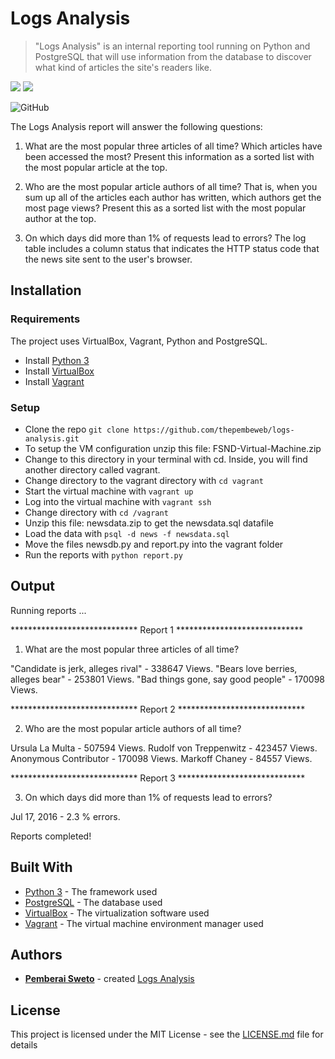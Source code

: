 ﻿# Logs Analysis

> "Logs Analysis" is an internal reporting tool running on Python and PostgreSQL that will use information from the database to discover what kind of articles the site's readers like.

![](https://upload.wikimedia.org/wikipedia/commons/f/f8/Python_logo_and_wordmark.svg) ![](https://upload.wikimedia.org/wikipedia/commons/thumb/2/29/Postgresql_elephant.svg/200px-Postgresql_elephant.svg.png)

![GitHub](https://img.shields.io/github/license/mashape/apistatus.svg)

The Logs Analysis report will answer the following questions:

1. What are the most popular three articles of all time? Which articles have been accessed the most? Present this information as a sorted list with the most popular article at the top. 

2. Who are the most popular article authors of all time? That is, when you sum up all of the articles each author has written, which authors get the most page views? Present this as a sorted list with the most popular author at the top.

3. On which days did more than 1% of requests lead to errors? The log table includes a column status that indicates the HTTP status code that the news site sent to the user's browser.

## Installation

### Requirements
The project uses VirtualBox, Vagrant, Python and PostgreSQL. 

* Install [Python 3](https://www.python.org/downloads/)
* Install [VirtualBox](https://www.virtualbox.org/wiki/Download_Old_Builds_5_1)
* Install [Vagrant](https://www.vagrantup.com/downloads.html)

### Setup

* Clone the repo `git clone https://github.com/thepembeweb/logs-analysis.git`
* To setup the VM configuration unzip this file: FSND-Virtual-Machine.zip
* Change to this directory in your terminal with cd. Inside, you will find another directory called vagrant. 
* Change directory to the vagrant directory with `cd vagrant` 
* Start the virtual machine with `vagrant up`
* Log into the virtual machine with `vagrant ssh`
* Change directory with `cd /vagrant`
* Unzip this file: newsdata.zip to get the newsdata.sql datafile 
* Load the data with `psql -d news -f newsdata.sql`
* Move the files newsdb.py and report.py into the vagrant folder
* Run the reports with `python report.py`

## Output

Running reports ...


***************************** Report 1 *****************************


1. What are the most popular three articles of all time?

"Candidate is jerk, alleges rival" - 338647 Views.
"Bears love berries, alleges bear" - 253801 Views.
"Bad things gone, say good people" - 170098 Views.


***************************** Report 2 *****************************


2. Who are the most popular article authors of all time?

Ursula La Multa - 507594 Views.
Rudolf von Treppenwitz - 423457 Views.
Anonymous Contributor - 170098 Views.
Markoff Chaney - 84557 Views.


***************************** Report 3 *****************************


3. On which days did more than 1% of requests lead to errors?

Jul 17, 2016 - 2.3 % errors.


Reports completed!

## Built With

* [Python 3](https://www.python.org/) - The framework used
* [PostgreSQL](https://www.postgresql.org/) - The database used
* [VirtualBox](https://www.virtualbox.org/) - The virtualization software used
* [Vagrant](https://www.vagrantup.com) - The virtual machine environment manager used

## Authors

* **[Pemberai Sweto](https://github.com/thepembeweb)** - created [Logs Analysis](https://github.com/thepembeweb/logs-analysis)

## License

This project is licensed under the MIT License - see the [LICENSE.md](LICENSE.md) file for details



